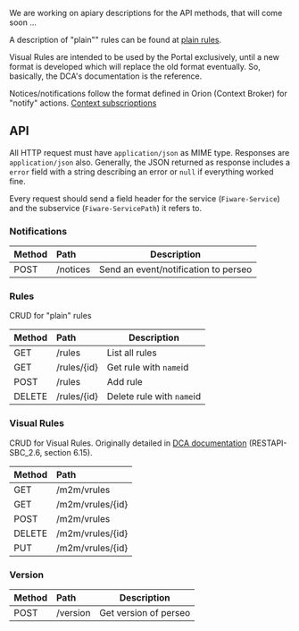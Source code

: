 <a name="API"></a>

We are working on apiary descriptions for the API methods, that will come soon ...

A description of "plain"" rules can be found at [plain rules](plain_rules.md).

Visual Rules are intended to be used by the Portal exclusively, until a new format is developed which will replace the old format eventually. So, basically, the DCA's documentation is the reference.

Notices/notifications follow the format defined in Orion (Context Broker) for "notify" actions. [Context subscrioptions](https://forge.fi-ware.org/plugins/mediawiki/wiki/fiware/index.php/Publish/Subscribe_Broker_-_Orion_Context_Broker_-_User_and_Programmers_Guide#Context_subscriptions)


## API

All HTTP request must have  `application/json` as MIME type. Responses are `application/json` also. Generally, the JSON returned as response includes a `error` field with a string describing an error or `null` if everything worked fine.

Every request should send a field header for the service (`Fiware-Service`) and the subservice (`Fiware-ServicePath`) it refers to.


### Notifications
| Method | Path | Description|
| ------ |:-----|-----------|
| POST   | /notices | Send an event/notification to perseo|



### Rules

CRUD for "plain" rules

| Method | Path        | Description |
| ------ |:-------------|------------|
| GET    | /rules      | List all rules |
| GET    | /rules/{id} | Get rule with `name`id|
| POST   | /rules      | Add rule |
| DELETE | /rules/{id} | Delete rule with `name`id|

### Visual Rules

CRUD for Visual Rules. Originally detailed in [DCA documentation](https://colabora.tid.es/dca/SitePages/Inicio.aspx) (RESTAPI-SBC_2.6, section 6.15).

| Method | Path    |
| ------ |:--------|
| GET    | /m2m/vrules |
| GET    | /m2m/vrules/{id} |
| POST   | /m2m/vrules |
| DELETE | /m2m/vrules/{id} |
| PUT    | /m2m/vrules/{id} |

### Version
| Method | Path | Description|
| ------ |:-----|-----------|
| POST   | /version | Get version of perseo|